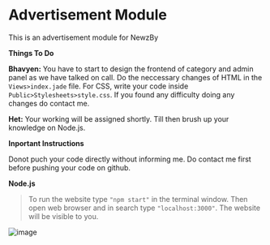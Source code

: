 # Advertisement Module
This is an advertisement module for NewzBy

**Things To Do**

**Bhavyen:** You have to start to design the frontend of category and admin panel as we have talked on call.
Do the neccessary changes of HTML in the `Views>index.jade` file.
For CSS, write your code inside `Public>Stylesheets>style.css`.
If you found any difficulty doing any changes do contact me.

**Het:** Your working will be assigned shortly.
Till then brush up your knowledge on Node.js.

**Inportant Instructions**

Donot puch your code directly without informing me.
Do contact me first before pushing your code on github.

**Node.js**

> To run the website type `"npm start"` in the terminal window.
> Then open web browser and in search type `"localhost:3000"`.
> The website will be visible to you.

![image](https://user-images.githubusercontent.com/68288000/213159778-eaf05306-a354-4f65-acd1-d69a7f9bcfcf.png)
